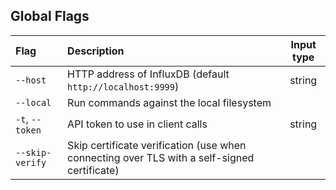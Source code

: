 ## Global Flags

| Flag            | Description                                                                                 | Input type |
|:----------------|:--------------------------------------------------------------------------------------------|:----------:|
| `--host`        | HTTP address of InfluxDB (default `http://localhost:9999`)                                  | string     |
| `--local`       | Run commands against the local filesystem                                                   |            |
| `-t`, `--token` | API token to use in client calls                                                            | string     |
| `--skip-verify` | Skip certificate verification (use when connecting over TLS with a self-signed certificate) |            |
